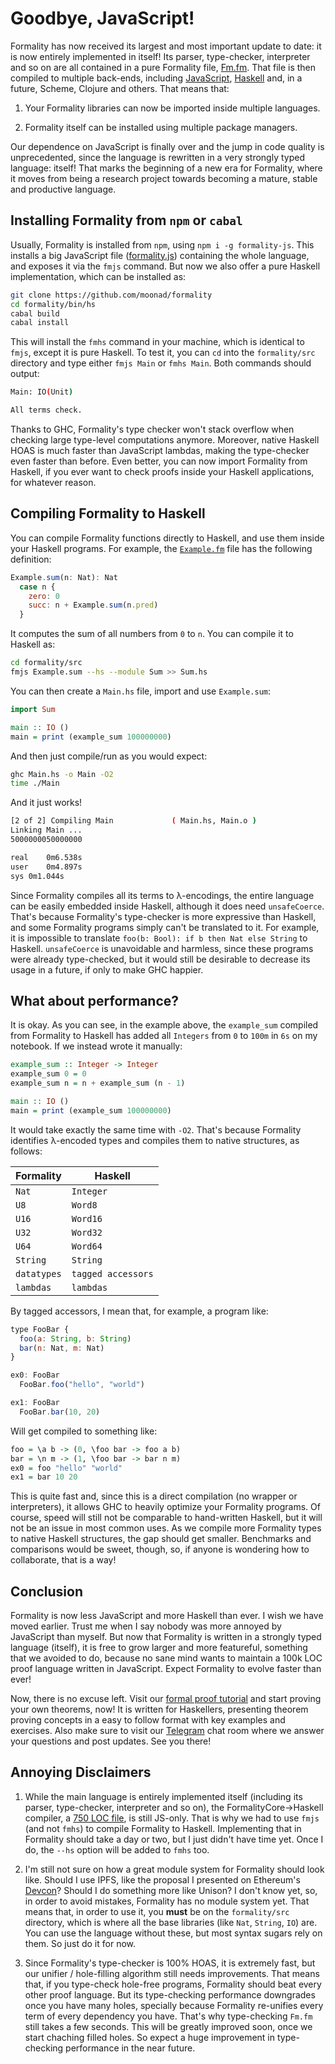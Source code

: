 Goodbye, JavaScript!
====================

Formality has now received its largest and most important update to date: it is
now entirely implemented in itself! Its parser, type-checker, interpreter and so
on are all contained in a pure Formality file,
[Fm.fm](https://github.com/moonad/FormalityFM/blob/master/src/Fm.fm). That file
is then compiled to multiple back-ends, including
[JavaScript](https://github.com/moonad/FormalityFM/blob/master/bin/js/src/formality.js),
[Haskell](https://github.com/moonad/FormalityFM/blob/master/bin/hs/src/FormalityInternal.hs)
and, in a future, Scheme, Clojure and others. That means that:

1. Your Formality libraries can now be imported inside multiple languages.

2. Formality itself can be installed using multiple package managers.

Our dependence on JavaScript is finally over and the jump in code quality is
unprecedented, since the language is rewritten in a very strongly typed
language: itself! That marks the beginning of a new era for Formality, where it
moves from being a research project towards becoming a mature, stable and
productive language.

Installing Formality from `npm` or `cabal`
------------------------------------------

Usually, Formality is installed from `npm`, using `npm i -g formality-js`. This
installs a big JavaScript file
([formality.js](https://github.com/moonad/Formality/blob/master/bin/js/src/formality.js))
containing the whole language, and exposes it via the `fmjs` command. But now we
also offer a pure Haskell implementation, which can be installed as:

```bash
git clone https://github.com/moonad/formality
cd formality/bin/hs
cabal build
cabal install
```

This will install the `fmhs` command in your machine, which is identical to
`fmjs`, except it is pure Haskell. To test it, you can `cd` into the
`formality/src` directory and type either `fmjs Main` or `fmhs Main`. Both
commands should output:

```bash
Main: IO(Unit)

All terms check.
```

Thanks to GHC, Formality's type checker won't stack overflow when checking large
type-level computations anymore. Moreover, native Haskell HOAS is much faster
than JavaScript lambdas, making the type-checker even faster than before. Even
better, you can now import Formality from Haskell, if you ever want to check
proofs inside your Haskell applications, for whatever reason.

Compiling Formality to Haskell
------------------------------

You can compile Formality functions directly to Haskell, and use them inside
your Haskell programs. For example, the
[`Example.fm`](https://github.com/moonad/Formality/blob/master/src/Example.fm)
file has the following definition:

```javascript
Example.sum(n: Nat): Nat
  case n {
    zero: 0
    succ: n + Example.sum(n.pred)
  }
```

It computes the sum of all numbers from `0` to `n`. You can compile it to
Haskell as:

```bash
cd formality/src
fmjs Example.sum --hs --module Sum >> Sum.hs
```

You can then create a `Main.hs` file, import and use `Example.sum`:

```haskell
import Sum

main :: IO ()
main = print (example_sum 100000000)
```

And then just compile/run as you would expect:

```bash
ghc Main.hs -o Main -O2
time ./Main
```

And it just works! 

```bash
[2 of 2] Compiling Main             ( Main.hs, Main.o )
Linking Main ...
5000000050000000

real	0m6.538s
user	0m4.897s
sys	0m1.044s
```

Since Formality compiles all its terms to λ-encodings, the entire language can
be easily embedded inside Haskell, although it does need `unsafeCoerce`. That's
because Formality's type-checker is more expressive than Haskell, and some
Formality programs simply can't be translated to it. For example, it is
impossible to translate `foo(b: Bool): if b then Nat else String` to Haskell.
`unsafeCoerce` is unavoidable and harmless, since these programs were already
type-checked, but it would still be desirable to decrease its usage in a future,
if only to make GHC happier.

What about performance?
-----------------------

It is okay. As you can see, in the example above, the `example_sum` compiled
from Formality to Haskell has added all `Integers` from `0` to `100m` in `6s` on
my notebook. If we instead wrote it manually:

```haskell
example_sum :: Integer -> Integer
example_sum 0 = 0
example_sum n = n + example_sum (n - 1)

main :: IO ()
main = print (example_sum 100000000)
```

It would take exactly the same time with `-O2`. That's because Formality
identifies λ-encoded types and compiles them to native structures, as follows:

Formality   | Haskell
----------- | -------
`Nat`       | `Integer`
`U8`        | `Word8`
`U16`       | `Word16`
`U32`       | `Word32`
`U64`       | `Word64`
`String`    | `String`
`datatypes` | `tagged accessors`
`lambdas`   | `lambdas`

By tagged accessors, I mean that, for example, a program like:

```javascript
type FooBar {
  foo(a: String, b: String)
  bar(n: Nat, m: Nat)
}

ex0: FooBar
  FooBar.foo("hello", "world")

ex1: FooBar
  FooBar.bar(10, 20)
```

Will get compiled to something like:

```haskell
foo = \a b -> (0, \foo bar -> foo a b)
bar = \n m -> (1, \foo bar -> bar n m)
ex0 = foo "hello" "world"
ex1 = bar 10 20
```

This is quite fast and, since this is a direct compilation (no wrapper or
interpreters), it allows GHC to heavily optimize your Formality programs. Of
course, speed will still not be comparable to hand-written Haskell, but it will
not be an issue in most common uses. As we compile more Formality types to
native Haskell structures, the gap should get smaller. Benchmarks and
comparisons would be sweet, though, so, if anyone is wondering how to
collaborate, that is a way!

Conclusion
----------

Formality is now less JavaScript and more Haskell than ever. I wish we have
moved earlier. Trust me when I say nobody was more annoyed by JavaScript than
myself. But now that Formality is written in a strongly typed language (itself),
it is free to grow larger and more featureful, something that we avoided to do,
because no sane mind wants to maintain a 100k LOC proof language written in
JavaScript. Expect Formality to evolve faster than ever!

Now, there is no excuse left. Visit our [formal proof
tutorial](https://github.com/moonad/Formality/blob/master/THEOREMS.md) and start
proving your own theorems, now! It is written for Haskellers, presenting theorem
proving concepts in a easy to follow format with key examples and exercises.
Also make sure to visit our [Telegram](https://t.me/formality_lang) chat room
where we answer your questions and post updates. See you there!

Annoying Disclaimers
--------------------

1. While the main language is entirely implemented itself (including its parser,
   type-checker, interpreter and so on), the FormalityCore->Haskell compiler, a
   [750 LOC file](https://github.com/moonad/FormCoreJS/blob/master/FmcToHs.js),
   is still JS-only. That is why we had to use `fmjs` (and not `fmhs`) to
   compile Formality to Haskell. Implementing that in Formality should take a
   day or two, but I just didn't have time yet. Once I do, the `--hs` option
   will be added to `fmhs` too.

2. I'm still not sure on how a great module system for Formality should look
   like. Should I use IPFS, like the proposal I presented on Ethereum's
   [Devcon](http://www.youtube.com/watch?v=69vkfHKyAGY&t=20m10s)? Should I do
   something more like Unison? I don't know yet, so, in order to avoid mistakes,
   Formality has no module system yet. That means that, in order to use it, you
   **must** be on the `formality/src` directory, which is where all the base
   libraries (like `Nat`, `String`, `IO`) are. You can use the language without
   these, but most syntax sugars rely on them. So just do it for now.

3. Since Formality's type-checker is 100% HOAS, it is extremely fast, but our
   unifier / hole-filling algorithm still needs improvements. That means that,
   if you type-check hole-free programs, Formality should beat every other proof
   language. But its type-checking performance downgrades once you have many
   holes, specially because Formality re-unifies every term of every dependency
   you have. That's why type-checking `Fm.fm` still takes a few seconds. This
   will be greatly improved soon, once we start chaching filled holes. So expect
   a huge improvement in type-checking performance in the near future.
